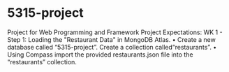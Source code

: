 # 5315-project
Project for Web Programming and Framework
Project Expectations:
WK 1 - Step 1: Loading the "Restaurant Data" in MongoDB Atlas.
• Create a new database called “5315-project”. Create a collection called“restaurants”.
• Using Compass import the provided restaurants.json file into the “restaurants” collection.
